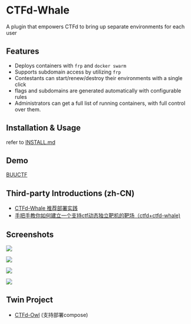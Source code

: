 # CTFd-Whale

A plugin that empowers CTFd to bring up separate environments for each user

## Features

- Deploys containers with `frp` and `docker swarm`
- Supports subdomain access by utilizing `frp`
- Contestants can start/renew/destroy their environments with a single click
- flags and subdomains are generated automatically with configurable rules
- Administrators can get a full list of running containers, with full control over them.

## Installation & Usage

refer to [INSTALL.md](INSTALL.md)

## Demo

[BUUCTF](https://buuoj.cn)

## Third-party Introductions (zh-CN)

- [CTFd-Whale 推荐部署实践](https://www.zhaoj.in/read-6333.html)
- [手把手教你如何建立一个支持ctf动态独立靶机的靶场（ctfd+ctfd-whale)](https://blog.csdn.net/fjh1997/article/details/100850756)

## Screenshots

![](https://www.zhaoj.in/wp-content/uploads/2019/08/1565947849bb2f3ed7912fb85afbbf3e6135cb89ca.png)

![](https://www.zhaoj.in/wp-content/uploads/2019/08/15659478989e90e7a3437b1bdd5b9e617d7071a79f.png)

![](https://www.zhaoj.in/wp-content/uploads/2019/08/15659479342f5f6d33e2eeaedb313facd77b2bbccb.png)

![](https://www.zhaoj.in/wp-content/uploads/2019/08/1565923903609e6c236759a5663be8e0fb57904482.png)

## Twin Project

- [CTFd-Owl](https://github.com/D0g3-Lab/H1ve/tree/master/CTFd/plugins/ctfd-owl) (支持部署compose)
